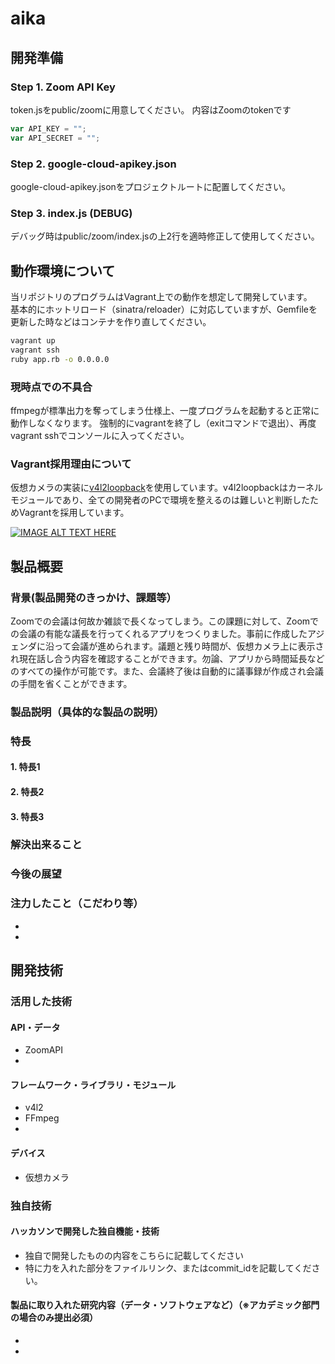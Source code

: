 # aika

## 開発準備
### Step 1. Zoom API Key
token.jsをpublic/zoomに用意してください。
内容はZoomのtokenです

```js
var API_KEY = "";
var API_SECRET = "";
```

### Step 2. google-cloud-apikey.json
google-cloud-apikey.jsonをプロジェクトルートに配置してください。

### Step 3. index.js (DEBUG)
デバッグ時はpublic/zoom/index.jsの上2行を適時修正して使用してください。

## 動作環境について
当リポジトリのプログラムはVagrant上での動作を想定して開発しています。   
基本的にホットリロード（sinatra/reloader）に対応していますが、Gemfileを更新した時などはコンテナを作り直してください。

```bash
vagrant up
vagrant ssh
ruby app.rb -o 0.0.0.0
```

### 現時点での不具合
ffmpegが標準出力を奪ってしまう仕様上、一度プログラムを起動すると正常に動作しなくなります。
強制的にvagrantを終了し（exitコマンドで退出）、再度vagrant sshでコンソールに入ってください。

### Vagrant採用理由について
仮想カメラの実装に[v4l2loopback](https://github.com/umlaeute/v4l2loopback)を使用しています。v4l2loopbackはカーネルモジュールであり、全ての開発者のPCで環境を整えるのは難しいと判断したためVagrantを採用しています。

[![IMAGE ALT TEXT HERE](https://jphacks.com/wp-content/uploads/2020/09/JPHACKS2020_ogp.jpg)](https://www.youtube.com/watch?v=G5rULR53uMk)

## 製品概要
### 背景(製品開発のきっかけ、課題等）
Zoomでの会議は何故か雑談で長くなってしまう。この課題に対して、Zoomでの会議の有能な議長を行ってくれるアプリをつくりました。事前に作成したアジェンダに沿って会議が進められます。議題と残り時間が、仮想カメラ上に表示され現在話し合う内容を確認することができます。勿論、アプリから時間延長などのすべての操作が可能です。また、会議終了後は自動的に議事録が作成され会議の手間を省くことができます。

### 製品説明（具体的な製品の説明）

### 特長
#### 1. 特長1
#### 2. 特長2
#### 3. 特長3

### 解決出来ること
### 今後の展望
### 注力したこと（こだわり等）
* 
* 

## 開発技術
### 活用した技術
#### API・データ
* ZoomAPI
* 

#### フレームワーク・ライブラリ・モジュール
* v4l2
* FFmpeg
* 

#### デバイス
* 仮想カメラ

### 独自技術
#### ハッカソンで開発した独自機能・技術
* 独自で開発したものの内容をこちらに記載してください
* 特に力を入れた部分をファイルリンク、またはcommit_idを記載してください。

#### 製品に取り入れた研究内容（データ・ソフトウェアなど）（※アカデミック部門の場合のみ提出必須）
* 
* 
